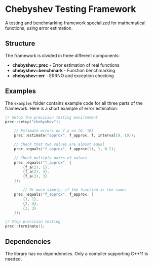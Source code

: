 # Chebyshev Testing Framework
A testing and benchmarking framework specialized for mathematical functions, using error estimation.

## Structure
The framework is divided in three different components:
- **chebyshev::prec** - Error estimation of real functions
- **chebyshev::benchmark** - Function benchmarking
- **chebyshev::err** - ERRNO and exception checking

## Examples
The `examples` folder contains example code for all three parts of the framework. Here is a short example of error estimation:

```c
// Setup the precision testing environment
prec::setup("chebyshev");

	// Estimate errors on f_a on [0, 10]
	prec::estimate("approx", f_approx, f, interval(0, 10));

	// Check that two values are almost equal
	prec::equals("f_approx", f_approx(1), 1, 0.2);

	// Check multiple pairs of values
	prec::equals("f_approx", {
		{f_a(1), 1},
		{f_a(2), 4},
		{f_a(3), 3}
	});

        // Or more simply, if the function is the same:
	prec::equals("f_approx", f_approx, {
		{1, 1},
		{2, 4},
		{3, 3}
	});

// Stop precision testing
prec::terminate();
```

## Dependencies
The library has no dependencies. Only a compiler supporting C++11 is needed.
